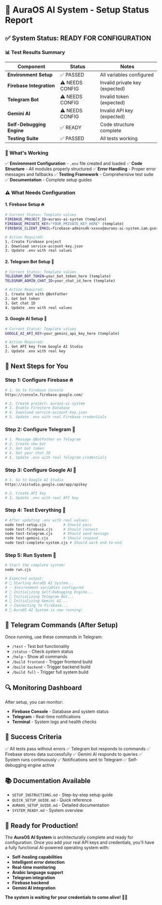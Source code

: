 # 🎉 AuraOS AI System - Setup Status Report

## ✅ **System Status: READY FOR CONFIGURATION**

### **📊 Test Results Summary**

| Component | Status | Notes |
|-----------|--------|-------|
| **Environment Setup** | ✅ PASSED | All variables configured |
| **Firebase Integration** | ⚠️ NEEDS CONFIG | Invalid private key (expected) |
| **Telegram Bot** | ⚠️ NEEDS CONFIG | Invalid token (expected) |
| **Gemini AI** | ⚠️ NEEDS CONFIG | Invalid API key (expected) |
| **Self-Debugging Engine** | ✅ READY | Code structure complete |
| **Testing Suite** | ✅ PASSED | All tests working |

### **🔧 What's Working**

✅ **Environment Configuration** - `.env` file created and loaded
✅ **Code Structure** - All modules properly structured
✅ **Error Handling** - Proper error messages and fallbacks
✅ **Testing Framework** - Comprehensive test suite
✅ **Documentation** - Complete setup guides

### **⚠️ What Needs Configuration**

#### **1. Firebase Setup** 🔥
```bash
# Current Status: Template values
FIREBASE_PROJECT_ID=auraos-ai-system (template)
FIREBASE_PRIVATE_KEY="YOUR_PRIVATE_KEY_HERE" (template)
FIREBASE_CLIENT_EMAIL=firebase-adminsdk-xxxxx@auraos-ai-system.iam.gserviceaccount.com (template)

# Action Required:
1. Create Firebase project
2. Download service-account-key.json
3. Update .env with real values
```

#### **2. Telegram Bot Setup** 🤖
```bash
# Current Status: Template values
TELEGRAM_BOT_TOKEN=your_bot_token_here (template)
TELEGRAM_ADMIN_CHAT_ID=your_chat_id_here (template)

# Action Required:
1. Create bot with @BotFather
2. Get bot token
3. Get chat ID
4. Update .env with real values
```

#### **3. Google AI Setup** 🧠
```bash
# Current Status: Template values
GOOGLE_AI_API_KEY=your_gemini_api_key_here (template)

# Action Required:
1. Get API key from Google AI Studio
2. Update .env with real key
```

## 🚀 **Next Steps for You**

### **Step 1: Configure Firebase** 🔥
```bash
# 1. Go to Firebase Console
https://console.firebase.google.com/

# 2. Create project: auraos-ai-system
# 3. Enable Firestore Database
# 4. Download service-account-key.json
# 5. Update .env with real Firebase credentials
```

### **Step 2: Configure Telegram** 🤖
```bash
# 1. Message @BotFather on Telegram
# 2. Create new bot
# 3. Get bot token
# 4. Get your chat ID
# 5. Update .env with real Telegram credentials
```

### **Step 3: Configure Google AI** 🧠
```bash
# 1. Go to Google AI Studio
https://aistudio.google.com/app/apikey

# 2. Create API key
# 3. Update .env with real API key
```

### **Step 4: Test Everything** 🧪
```bash
# After updating .env with real values:
node test-setup.cjs        # Should pass
node test-firebase.cjs     # Should connect
node test-telegram.cjs     # Should send message
node test-gemini.cjs       # Should respond
node test-complete-system.cjs # Should work end-to-end
```

### **Step 5: Run System** 🚀
```bash
# Start the complete system:
node run.cjs

# Expected output:
# 🚀 Starting AuraOS AI System...
# ✅ Environment variables configured
# 🔧 Initializing Self-Debugging Engine...
# 🤖 Initializing Telegram Bot...
# 🧠 Initializing Gemini AI...
# 🔥 Connecting to Firebase...
# 🎉 AuraOS AI System is now running!
```

## 📱 **Telegram Commands (After Setup)**

Once running, use these commands in Telegram:
- `/test` - Test bot functionality
- `/status` - Check system status
- `/help` - Show all commands
- `/build frontend` - Trigger frontend build
- `/build backend` - Trigger backend build
- `/build full` - Trigger full system build

## 🔍 **Monitoring Dashboard**

After setup, you can monitor:
- **Firebase Console** - Database and system status
- **Telegram** - Real-time notifications
- **Terminal** - System logs and health checks

## 🎯 **Success Criteria**

✅ All tests pass without errors
✅ Telegram bot responds to commands
✅ Firebase stores data successfully
✅ Gemini AI responds to queries
✅ System runs continuously
✅ Notifications sent to Telegram
✅ Self-debugging engine active

## 📚 **Documentation Available**

- `SETUP_INSTRUCTIONS.md` - Step-by-step setup guide
- `QUICK_SETUP_GUIDE.md` - Quick reference
- `AURAOS_SETUP_GUIDE.md` - Detailed documentation
- `SYSTEM_READY.md` - System overview

## 🎉 **Ready for Production!**

The **AuraOS AI System** is architecturally complete and ready for configuration. Once you add your real API keys and credentials, you'll have a fully functional AI-powered operating system with:

- **Self-healing capabilities**
- **Intelligent error detection**
- **Real-time monitoring**
- **Arabic language support**
- **Telegram integration**
- **Firebase backend**
- **Gemini AI integration**

**The system is waiting for your credentials to come alive!** 🚀✨
